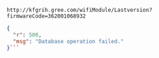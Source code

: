 `http://kfgrih.gree.com/wifiModule/Lastversion?firmwareCode=362001068932`

```json
{
  "r": 500,
  "msg": "Database operation failed."
}```